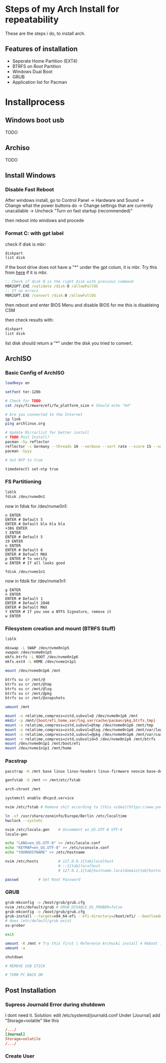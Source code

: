 # Steps of my Arch Install for repeatability
These are the steps i do, to install arch.
## Features of installation
- Seperate Home Partition (EXT4)
- BTRFS on Root Partition
- Windows Dual Boot
- GRUB
- Application list for Pacman
# Installprocess
## Windows boot usb
TODO
## Archiso
TODO

## Install Windows
### Disable Fast Reboot
After windows install, go to
Control Panel -> Hardware and Sound -> Change what the power buttons do -> Change settings that are currently unacailable -> Uncheck "Turn on fast startup (recommended)"

then reboot into windows and procede

### Format C: with gpt label

check if disk is mbr:
```cmd
diskpart
list disk
```
if the boot drive does not have a "*" under the gpt colum, it is mbr.
Try this from [here](https://learn.microsoft.com/en-us/windows/deployment/mbr-to-gpt) if it is mbr.
```cmd
:: Check if disk 0 is the right disk with previous command
MBR2GPT.EXE /validate /disk:0 /allowFullOS
:: If no errors
MBR2GPT.EXE /convert /disk:0 /allowFullOS
```
then reboot and enter BIOS Menu and disable BIOS
for me this is disableing CSM

then check results with:
```cmd
diskpart
list disk
```
list disk should return a "*" under the disk you tried to convert.

## ArchISO

### Basic Config of ArchISO

```bash
loadkeys en

setfont ter-120b

# Check for TODO
cat /sys/firmware/efi/fw_platform_size # Should echo "64"

# Are you connected to the Internet
ip link
ping archlinux.org

# Update Mirrorlist for better install
# TODO Post Install?
pacman -Sy reflector
reflector -c Germany --threads 16 --verbose --sort rate --score 15 --save /etc/pacman.d/mirrorlist
pacman -Syyy

# Set NTP to true

timedatectl set-ntp true
```
### FS Partitioning
```bash
lsblk
fdisk /dev/nvme0n1
```

now in fdisk for /dev/nvme0n1:
```fdisk
n ENTER
ENTER # Default 5
ENTER # Default bla bla bla
+38G ENTER
t ENTER
ENTER # Default 5
19 ENTER
n ENTER
ENTER # Default 6
ENTER # Defualt MAX
p ENTER # To verify
w ENTER # If all looks good
```

```bash
fdisk /dev/nvme1n1
```

now in fdsik for /dev/nvme1n1:
```fdisk
g ENTER
n ENTER
ENTER # Default 1
ENTER # Default 2048
ENTER # Default MAX
Y ENTER # If you see a NTFS Signature, remove it
w ENTER
```
### Filesystem creation and mount (BTRFS Stuff)
```bash
lsblk

mkswap -L SWAP /dev/nvme0n1p5
swapon /dev/nvme0n1p5
mkfs.btrfs -L ROOT /dev/nvme0n1p6
mkfs.ext4 -L HOME /dev/nvme1n1p1

mount /dev/nvme0n1p6 /mnt

btrfs su cr /mnt/@
btrfs su cr /mnt/@tmp
btrfs su cr /mnt/@log
btrfs su cr /mnt/@pkg
btrfs su cr /mnt/@snapshots

umount /mnt

mount -o relatime,compress=zstd,subvol=@ /dev/nvme0n1p6 /mnt
mkdir -p /mnt/{boot/efi,home,var/log,var/cache/pacman/pkg,btrfs,tmp}
mount -o relatime,compress=zstd,subvol=@tmp /dev/nvme0n1p6 /mnt/tmp
mount -o relatime,compress=zstd,subvol=@log /dev/nvme0n1p6 /mnt/var/log
mount -o relatime,compress=zstd,subvol=@pkg /dev/nvme0n1p6 /mnt/var/cache/pacman/pkg
mount -o relatime,compress=zstd,subvolid=5 /dev/nvme0n1p6 /mnt/btrfs
mount /dev/nvme0n1p1 /mnt/boot/efi
mount /dev/nvme1n1p1 /mnt/home 
```
### Pacstrap
```bash
pacstrap -K /mnt base linux linux-headers linux-firmware neovim base-devel bash-completion btrfs-progs dosfstools grub efibootmgr os-prober networkmanager dialog mtools reflector cron ntfs-3g amd-ucode # Use intle-ucode if you have intel dhcpcd

genfstab -U /mnt >> /mnt/etc/fstab

arch-chroot /mnt 

systemctl enable dhcpcd.service

nvim /etc/fstab # Remove shit according to [this video](https://www.youtube.com/watch?v=TKdZiCTh3EM)

ln -sf /usr/share/zoneinfo/Europe/Berlin /etc/localtime
hwclock --systohc

nvim /etc/locale.gen    # Uncomment en_US.UTF-8 UTF-8
locale-gen

echo "LANG=en_US.UTF-8" >> /etc/locale.conf 
echo "KEYMAP=en_US.UTF-8" >> /etc/vconsole.conf 
echo "YOURHOSTNAME" >> /etc/hostname 

nvim /etc/hosts         # 127.0.0.1{tab}localhost
                        # ::1{tab}localhost
                        # 127.0.1.1{tab}hostname.localdomain{tab}hostname

passwd         # Set Root Password
```
### GRUB
```bash
grub-mkconfig -o /boot/grub/grub.cfg
nvim /etc/default/grub # GRUB_DISABLE_OS_PROBER=false
grub-mkconfig -o /boot/grub/grub.cfg
grub-install --target=x84_64-efi --efi-directory=/boot/efi/ --bootloader-id=GRUB
# does /etc/default/grub exist
os-prober

exit

umount -R /mnt # Try this first | Reference Archwiki install 4 Reboot if a partition is busy
umount -a

shutdown

# REMOVE USB STICK

# TURN PC BACK ON
```
## Post Installation
### Supress Journald Error during shutdown
I dont need it. Solution:
edit /etc/systemd/journald.conf
Under [Journal] add "Storage=volatile" like this
```toml
/.../
[Journal]
Storage=volatile
/.../
```

### Create User
```bash


